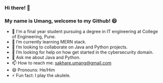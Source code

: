 ### Hi there! 👋
### My name is Umang, welcome to my Github! 😄

- 🔭 I'm a final year student pursuing a degree in IT engineering at College of Engineering, Pune.
- 🌱 I’m currently learning MERN stack.
- 👯 I’m looking to collaborate on Java and Python projects.
- 🤔 I’m looking for help on how get started in the cybersecurity domain. 
- 💬 Ask me about Java and Python.
- 📫 How to reach me: sakhare.umang@gmail.com
- 😄 Pronouns: He/Him
- ⚡ Fun fact: I play the ukulele.
